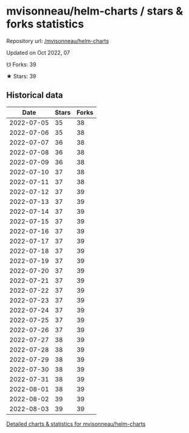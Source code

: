# mvisonneau/helm-charts / stars & forks statistics

Repository url: [/mvisonneau/helm-charts](https://github.com/mvisonneau/helm-charts)

Updated on Oct 2022, 07

☋ Forks: 39

★ Stars: 39

## Historical data
| Date | Stars | Forks |
|------|-------|-------|
| 2022-07-05 | 35 | 38 | 
| 2022-07-06 | 35 | 38 | 
| 2022-07-07 | 36 | 38 | 
| 2022-07-08 | 36 | 38 | 
| 2022-07-09 | 36 | 38 | 
| 2022-07-10 | 37 | 38 | 
| 2022-07-11 | 37 | 38 | 
| 2022-07-12 | 37 | 39 | 
| 2022-07-13 | 37 | 39 | 
| 2022-07-14 | 37 | 39 | 
| 2022-07-15 | 37 | 39 | 
| 2022-07-16 | 37 | 39 | 
| 2022-07-17 | 37 | 39 | 
| 2022-07-18 | 37 | 39 | 
| 2022-07-19 | 37 | 39 | 
| 2022-07-20 | 37 | 39 | 
| 2022-07-21 | 37 | 39 | 
| 2022-07-22 | 37 | 39 | 
| 2022-07-23 | 37 | 39 | 
| 2022-07-24 | 37 | 39 | 
| 2022-07-25 | 37 | 39 | 
| 2022-07-26 | 37 | 39 | 
| 2022-07-27 | 38 | 39 | 
| 2022-07-28 | 38 | 39 | 
| 2022-07-29 | 38 | 39 | 
| 2022-07-30 | 38 | 39 | 
| 2022-07-31 | 38 | 39 | 
| 2022-08-01 | 38 | 39 | 
| 2022-08-02 | 39 | 39 | 
| 2022-08-03 | 39 | 39 | 


[Detailed charts & statistics for mvisonneau/helm-charts](https://reviewgithub.com/rep/mvisonneau/helm-charts)
